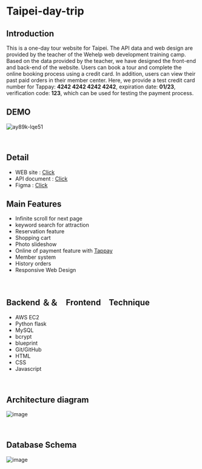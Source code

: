 <h1>Taipei-day-trip</h1>

 <h2>Introduction</h2>
 <p>This is a one-day tour website for Taipei. The API data and web design are provided by the teacher of the Wehelp web development training camp. Based on the data provided by the teacher, we have designed the front-end and back-end of the website. Users can book a tour and complete the online booking process using a credit card. In addition, users can view their past paid orders in their member center. Here, we provide a test credit card number for Tappay: <b>4242 4242 4242 4242</b>, expiration date:  <b>01/23</b>, verification code:  <b>123</b>, which can be used for testing the payment process.</p>
 
 
<h2>DEMO</h2>

![ay89k-lqe51](https://user-images.githubusercontent.com/111422800/212563587-10a92bf0-baf8-41ff-9f2f-854cf32205c9.gif)


 <br>
<h2>Detail</h2>
   <ul>
      <li>WEB site : <a href="http://3.113.54.225:3000/">Click</a></li>
      <li>API document : <a href="https://app.swaggerhub.com/apis-docs/padax/taipei-trip/1.0.0">Click</a></li>
      <li>Figma : <a href="https://www.figma.com/file/CeFwqBSbNWZbWz2ih4YS6z">Click</a></li>

   </ul>

  <h2>Main Features</h2>
    <ul>
      <li>Infinite scroll for next page</li>
      <li>keyword search for attraction</li>
      <li>Reservation feature</li>
      <li>Shopping cart</li>
      <li>Photo slideshow</li>
      <li>Online of payment feature with <a href="https://www.tappaysdk.com/en/">Tappay</a></li>
      <li>Member system</li>
      <li>History orders</li>
      <li>Responsive Web Design</li>
    </ul>
 <br>
 
  <h2>Backend ＆＆　Frontend　Technique</h2>
    <ul>
      <li>AWS EC2</li>
      <li>Python flask</li>
      <li>MySQL</li>
      <li>bcrypt</li>
      <li>blueprint</li>
      <li>Git/GitHub</li>
      <li>HTML</li>
      <li>CSS</li>
      <li>Javascript</li>
    </ul>
 <br>
  
  <h2>Architecture diagram</h2>
  
  ![image](https://user-images.githubusercontent.com/111422800/212559492-032c8dd8-b13d-4458-9282-ebf3dc1996ba.png)

  
 <br>
      


  <h2>Database Schema</h2>
  
  ![image](https://user-images.githubusercontent.com/111422800/212560834-fe3dd1db-4ab9-462e-9432-62b3b9ae7361.png)


 <br>
      
 
  
